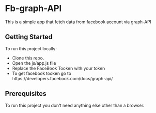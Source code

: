 # Fb-graph-API

<p> This is a simple app that fetch data from facebook account via graph-API </p>


<h2>Getting Started</h2>
To run this project locally-
<ul>
  <li>Clone this repo.</li>
  <li>Open the js/app.js file</li>
  <li> Replace the FaceBook Tooken with your token </li>
  <li> To get facebook tooken go to <a> https://developers.facebook.com/docs/graph-api/</a>
</li>
</ul>

<h2> Prerequisites </h2>
To run this project you don't need anything else other than a browser.
